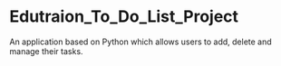# Edutraion_To_Do_List_Project
An application based on Python which allows users to add, delete and manage their tasks.
